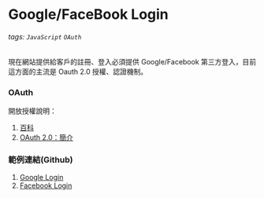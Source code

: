 # Google/FaceBook Login
###### tags: `JavaScript` `OAuth`

現在網站提供給客戶的註冊、登入必須提供 Google/Facebook 第三方登入，目前這方面的主流是 Oauth 2.0 授權、認證機制。

### OAuth
開放授權說明：
1. [百科](https://zh.wikipedia.org/wiki/%E5%BC%80%E6%94%BE%E6%8E%88%E6%9D%83)
2. [OAuth 2.0：簡介](https://lepture.com/zh/2018/oauth2-intro)

### 範例連結(Github)
1. [Google Login](https://github.com/capeta0507/Google_FB_Login/tree/master/google_login)
2. [Facebook Login](https://github.com/capeta0507/Google_FB_Login/tree/master/facebook_login)
